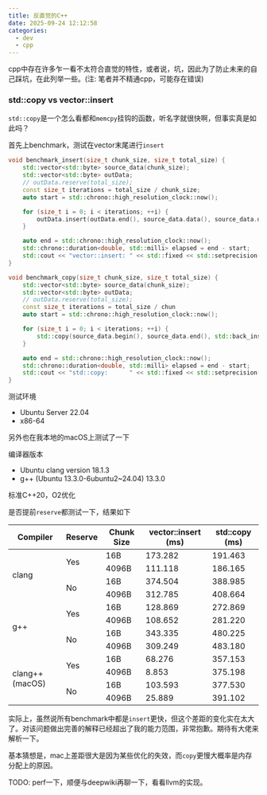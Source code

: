```yaml
---
title: 反直觉的C++
date: 2025-09-24 12:12:58
categories:
  - dev
  - cpp
---
```


cpp中存在许多乍一看不太符合直觉的特性，或者说，坑，因此为了防止未来的自己踩坑，在此列举一些。(注: 笔者并不精通cpp，可能存在错误)

### std::copy vs vector::insert

`std::copy`是一个怎么看都和`memcpy`挂钩的函数，听名字就很快啊，但事实真是如此吗？

首先上benchmark，测试在vector末尾进行`insert`
```cpp
void benchmark_insert(size_t chunk_size, size_t total_size) {
    std::vector<std::byte> source_data(chunk_size);
    std::vector<std::byte> outData;
    // outData.reserve(total_size);
    const size_t iterations = total_size / chunk_size;
    auto start = std::chrono::high_resolution_clock::now();

    for (size_t i = 0; i < iterations; ++i) {
        outData.insert(outData.end(), source_data.data(), source_data.data() + source_data.size());
    }

    auto end = std::chrono::high_resolution_clock::now();
    std::chrono::duration<double, std::milli> elapsed = end - start;
    std::cout << "vector::insert: " << std::fixed << std::setprecision(3) << elapsed.count() << " ms\n";
}

void benchmark_copy(size_t chunk_size, size_t total_size) {
    std::vector<std::byte> source_data(chunk_size);
    std::vector<std::byte> outData;
    // outData.reserve(total_size);
    const size_t iterations = total_size / chun
    auto start = std::chrono::high_resolution_clock::now();

    for (size_t i = 0; i < iterations; ++i) {
        std::copy(source_data.begin(), source_data.end(), std::back_inserter(outData));
    }

    auto end = std::chrono::high_resolution_clock::now();
    std::chrono::duration<double, std::milli> elapsed = end - start;
    std::cout << "std::copy:      " << std::fixed << std::setprecision(3) << elapsed.count() << " ms\n";
}
```

测试环境
* Ubuntu Server 22.04
* x86-64

另外也在我本地的macOS上测试了一下

编译器版本
* Ubuntu clang version 18.1.3
* g++ (Ubuntu 13.3.0-6ubuntu2~24.04) 13.3.0

标准C++20，O2优化

是否提前`reserve`都测试一下，结果如下

<table>
  <thead>
    <tr>
      <th>Compiler</th>
      <th>Reserve</th>
      <th>Chunk Size</th>
      <th>vector::insert (ms)</th>
      <th>std::copy (ms)</th>
    </tr>
  </thead>
  <tbody>
    <!-- clang -->
    <tr>
      <td rowspan="4">clang</td>
      <td rowspan="2">Yes</td>
      <td>16B</td>
      <td>173.282</td>
      <td>191.463</td>
    </tr>
    <tr>
      <td>4096B</td>
      <td>111.118</td>
      <td>186.165</td>
    </tr>
    <tr>
      <td rowspan="2">No</td>
      <td>16B</td>
      <td>374.504</td>
      <td>388.985</td>
    </tr>
    <tr>
      <td>4096B</td>
      <td>312.785</td>
      <td>408.664</td>
    </tr>
    <!-- g++ -->
    <tr>
      <td rowspan="4">g++</td>
      <td rowspan="2">Yes</td>
      <td>16B</td>
      <td>128.869</td>
      <td>272.869</td>
    </tr>
    <tr>
      <td>4096B</td>
      <td>108.652</td>
      <td>281.220</td>
    </tr>
    <tr>
      <td rowspan="2">No</td>
      <td>16B</td>
      <td>343.335</td>
      <td>480.225</td>
    </tr>
    <tr>
      <td>4096B</td>
      <td>309.249</td>
      <td>483.180</td>
    </tr>
    <!-- clang++ macOS -->
    <tr>
      <td rowspan="4">clang++ (macOS)</td>
      <td rowspan="2">Yes</td>
      <td>16B</td>
      <td>68.276</td>
      <td>357.153</td>
    </tr>
    <tr>
      <td>4096B</td>
      <td>8.853</td>
      <td>375.198</td>
    </tr>
    <tr>
      <td rowspan="2">No</td>
      <td>16B</td>
      <td>103.593</td>
      <td>377.530</td>
    </tr>
    <tr>
      <td>4096B</td>
      <td>25.889</td>
      <td>391.102</td>
    </tr>
  </tbody>
</table>


实际上，虽然说所有benchmark中都是`insert`更快，但这个差距的变化实在太大了。对该问题做出完善的解释已经超出了我的能力范围，非常抱歉。期待有大佬来解析一下。

基本猜想是，mac上差距很大是因为某些优化的失效，而`copy`更慢大概率是内存分配上的原因。

TODO: perf一下，顺便与deepwiki再聊一下，看看llvm的实现。